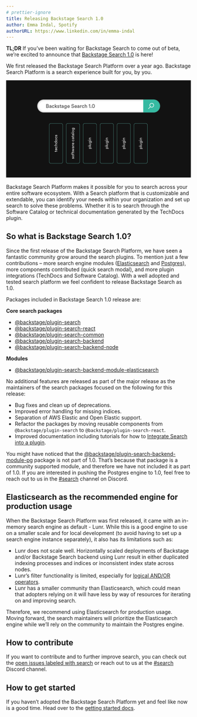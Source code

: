 ```yaml
---
# prettier-ignore
title: Releasing Backstage Search 1.0 
author: Emma Indal, Spotify
authorURL: https://www.linkedin.com/in/emma-indal
---
```


**TL;DR** If you’ve been waiting for Backstage Search to come out of beta, we’re excited to announce that [Backstage Search 1.0](https://backstage.io/docs/features/search/search-overview#backstage-search-10) is here!

We first released the Backstage Search Platform over a year ago. Backstage Search Platform is a search experience built for you, by you.

![Releasing Backstage Search 1.0](assets/22-07-19/releasing-backstage-search-v1.png)

Backstage Search Platform makes it possible for you to search across your entire software ecosystem. With a Search platform that is customizable and extendable, you can identify your needs within your organization and set up search to solve these problems. Whether it is to search through the Software Catalog or technical documentation generated by the TechDocs plugin.

<!--truncate-->

## So what is Backstage Search 1.0?

Since the first release of the Backstage Search Platform, we have seen a fantastic community grow around the search plugins. To mention just a few contributions – more search engine modules ([Elasticsearch](https://www.npmjs.com/package/@backstage/plugin-search-backend-module-elasticsearch) and [Postgres](https://www.npmjs.com/package/@backstage/plugin-search-backend-module-pg)), more components contributed (quick search modal), and more plugin integrations (TechDocs and Software Catalog). With a well adopted and tested search platform we feel confident to release Backstage Search as 1.0.

Packages included in Backstage Search 1.0 release are:

**Core search packages**

- [@backstage/plugin-search](https://www.npmjs.com/package/@backstage/plugin-search)
- [@backstage/plugin-search-react](https://www.npmjs.com/package/@backstage/plugin-search-react)
- [@backstage/plugin-search-common](https://www.npmjs.com/package/@backstage/plugin-search-common)
- [@backstage/plugin-search-backend](https://www.npmjs.com/package/@backstage/plugin-search-backend)
- [@backstage/plugin-search-backend-node](https://www.npmjs.com/package/@backstage/plugin-search-backend-node)

**Modules**

- [@backstage/plugin-search-backend-module-elasticsearch](https://www.npmjs.com/package/@backstage/plugin-search-backend-module-elasticsearch)

No additional features are released as part of the major release as the maintainers of the search packages focused on the following for this release:

- Bug fixes and clean up of deprecations.
- Improved error handling for missing indices.
- Separation of AWS Elastic and Open Elastic support.
- Refactor the packages by moving reusable components from `@backstage/plugin-search` to `@backstage/plugin-search-react`.
- Improved documentation including tutorials for how to [Integrate Search into a plugin](https://backstage.io/docs/plugins/integrating-search-into-plugins).

You might have noticed that the [@backstage/plugin-search-backend-module-pg](https://www.npmjs.com/package/@backstage/plugin-search-backend-module-pg) package is not part of 1.0. That’s because that package is a community supported module, and therefore we have not included it as part of 1.0. If you are interested in pushing the Postgres engine to 1.0, feel free to reach out to us in the [#search](https://discord.com/channels/687207715902193673/770283289327566848) channel on Discord.

## Elasticsearch as the recommended engine for production usage

When the Backstage Search Platform was first released, it came with an in-memory search engine as default - Lunr. While this is a good engine to use on a smaller scale and for local development (to avoid having to set up a search engine instance separately), it also has its limitations such as:

- Lunr does not scale well. Horizontally scaled deployments of Backstage and/or Backstage Search backend using Lunr result in either duplicated indexing processes and indices or inconsistent index state across nodes.
- Lunr’s filter functionality is limited, especially for [logical AND/OR operators](https://github.com/olivernn/lunr.js/issues/353).
- Lunr has a smaller community than Elasticsearch, which could mean that adopters relying on it will have less by way of resources for iterating on and improving search.

Therefore, we recommend using Elasticsearch for production usage. Moving forward, the search maintainers will prioritize the Elasticsearch engine while we’ll rely on the community to maintain the Postgres engine.

## How to contribute

If you want to contribute and to further improve search, you can check out the [open issues labeled with search](https://github.com/backstage/backstage/issues?q=is%3Aissue+search+label%3Asearch+is%3Aopen) or reach out to us at the [#search](https://discord.com/channels/687207715902193673/770283289327566848) Discord channel.

## How to get started

If you haven’t adopted the Backstage Search Platform yet and feel like now is a good time. Head over to the [getting started docs](https://backstage.io/docs/features/search/getting-started).
